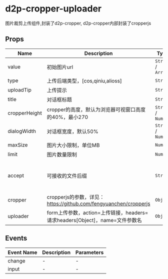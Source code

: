# d2p-cropper-uploader

图片裁剪上传组件,封装了d2p-cropper, d2p-cropper内部封装了cropperjs

## Props

<!-- @vuese:d2p-cropper-uploader:props:start -->
|Name|Description|Type|Required|Default|
|---|---|---|---|---|
|value|初始图片url|`String` /  `Array`|`false`|-|
|type|上传后端类型，[cos,qiniu,alioss]|`String`|`false`|cos|
|uploadTip|上传提示|`String`|`false`|-|
|title|对话框标题|`String`|`false`|-|
|cropperHeight|cropper的高度，默认为浏览器可视窗口高度的40%，最小270|`String` /  `Number`|`false`|-|
|dialogWidth|对话框宽度，默认50%|`String` /  `Number`|`false`|50%|
|maxSize|图片大小限制，单位MB|`Number`|`false`|5|
|limit|图片数量限制|`Number`|`false`|1|
|accept|可接收的文件后缀|`String`|`false`|.jpg, .jpeg, .png, .gif, .webp|
|cropper|cropperjs的参数，详见：https://github.com/fengyuanchen/cropperjs|`Object`|`false`|-|
|uploader|form上传参数，action=上传链接，headers=请求headers[Object]，name=文件参数名|`Object`|`false`|-|

<!-- @vuese:d2p-cropper-uploader:props:end -->


## Events

<!-- @vuese:d2p-cropper-uploader:events:start -->
|Event Name|Description|Parameters|
|---|---|---|
|change|-|-|
|input|-|-|

<!-- @vuese:d2p-cropper-uploader:events:end -->


